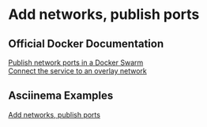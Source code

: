 # Add networks, publish ports

## Official Docker Documentation
[Publish network ports in a Docker Swarm](https://docs.docker.com/engine/swarm/services/#publish-ports)  
[Connect the service to an overlay network](https://docs.docker.com/engine/swarm/services/#connect-the-service-to-an-overlay-network)

## Asciinema Examples
[Add networks, publish ports](https://asciinema.org/a/SARGFvegQA7H1B6pNouiKSNPZ)
